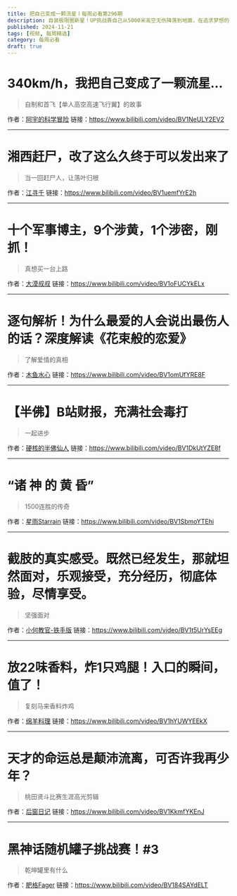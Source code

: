 ```yaml
---
title: 把自己变成一颗流星丨每周必看第296期
description: 自装极限圈新星！UP挑战靠自己从5000米高空无伤降落到地面，在追求梦想的道路上勇往直前
published: 2024-11-21
tags: [视频, 每周精选]
category: 每周必看
draft: true
---
```


# 340km/h，我把自己变成了一颗流星...
> 自制和首飞【单人高空高速飞行翼】的故事

作者：[阿宇的科学冒险](https://space.bilibili.com/431956189)
链接：https://www.bilibili.com/video/BV1NeULY2EV2

---

# 湘西赶尸，改了这么久终于可以发出来了
> 当一回赶尸人，让落叶归根

作者：[江寻千](https://space.bilibili.com/1895195099)
链接：https://www.bilibili.com/video/BV1uemfYrE2h

---

# 十个军事博主，9个涉黄，1个涉密，刚抓！
> 真想买一台上路

作者：[大漠叔叔](https://space.bilibili.com/67141499)
链接：https://www.bilibili.com/video/BV1oFUCYkELx

---

# 逐句解析！为什么最爱的人会说出最伤人的话？深度解读《花束般的恋爱》
> 了解爱情的真相

作者：[木鱼水心](https://space.bilibili.com/927587)
链接：https://www.bilibili.com/video/BV1omUfYRE8F

---

# 【半佛】B站财报，充满社会毒打
> 一起进步

作者：[硬核的半佛仙人](https://space.bilibili.com/37663924)
链接：https://www.bilibili.com/video/BV1DkUtYZE8f

---

# “诸 神 的 黄 昏”
> 1500连胜的传奇

作者：[星雨Starrain](https://space.bilibili.com/1042277203)
链接：https://www.bilibili.com/video/BV1SbmoYTEhi

---

# 截肢的真实感受。既然已经发生，那就坦然面对，乐观接受，充分经历，彻底体验，尽情享受。
> 坚强面对

作者：[小何教官-铁手版](https://space.bilibili.com/11528497)
链接：https://www.bilibili.com/video/BV1t5UrYsEEg

---

# 放22味香料，炸1只鸡腿！入口的瞬间，值了！
> 复刻马来香料炸鸡

作者：[绵羊料理](https://space.bilibili.com/18202105)
链接：https://www.bilibili.com/video/BV1hYUWYEEkX

---

# 天才的命运总是颠沛流离，可否许我再少年？
> 桃田贤斗比赛生涯高光剪辑

作者：[后窗日记](https://space.bilibili.com/3546754001668684)
链接：https://www.bilibili.com/video/BV1KkmfYKEnJ

---

# 黑神话随机罐子挑战赛！#3
> 乾坤罐里有什么

作者：[肥格Fager](https://space.bilibili.com/99827844)
链接：https://www.bilibili.com/video/BV184SAYdELT

